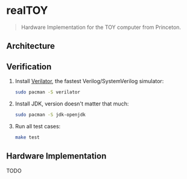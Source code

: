 # realTOY

> Hardware Implementation for the TOY computer from Princeton.

## Architecture

## Verification

1. Install [Verilator](https://github.com/verilator/verilator), the fastest Verilog/SystemVerilog simulator:

   ```bash
   sudo pacman -S verilator
   ```

1. Install JDK, version doesn't matter that much:

   ```bash
   sudo pacman -S jdk-openjdk
   ```

1. Run all test cases:

   ```bash
   make test
   ```

## Hardware Implementation

TODO
